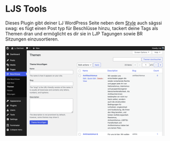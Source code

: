 # LJS Tools

Dieses Plugin gibt deiner LJ WordPress Seite neben dem [Style](https://github.com/matebitte/ljs-mode) auch sägssi swag: es fügt einen Post typ für Beschlüsse hinzu, tackert deine Tags als Themen dran und ermöglicht es dir sie in LJP Tagungen sowie BR Sitzungen einzusortieren.

![screenshot](./screenshot.png/)
